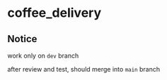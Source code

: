 # coffee_delivery

## Notice
work only on `dev` branch

after review and test, should merge into `main` branch
